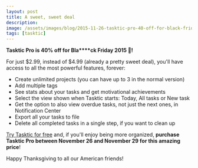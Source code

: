 ```yaml
---
layout: post
title: A sweet, sweet deal
description:
image: /assets/images/blog/2015-11-26-tasktic-pro-40-off-for-black-friday-2015/tasktic_black_friday.jpg
tags: [tasktic]
---
```

**Tasktic Pro is 40% off for Bla****ck Friday 2015 🎉!**

For just $2.99, instead of $4.99 (already a pretty sweet deal), you'll have access to all the most powerful features, forever:

-   Create unlimited projects (you can have up to 3 in the normal version)
-   Add multiple tags
-   See stats about your tasks and get motivational achievements
-   Select the view shown when Tasktic starts: Today, All tasks or New task
-   Get the option to also view overdue tasks, not just the next ones, in Notification Center
-   Export all your tasks to file
-   Delete all completed tasks in a single step, if you want to clean up

[Try Tasktic for free](https://geo.itunes.apple.com/us/app/tasktic-manage-your-tasks/id1036139076?mt=8&at=1000l3L9&ct=website) and, if you'll enjoy being more organized, **purchase Tasktic Pro between November 26 and November 29 for this amazing price**!

Happy Thanksgiving to all our American friends!